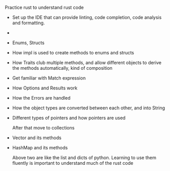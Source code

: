 Practice rust to understand rust code

- Set up the IDE that can provide linting, code completion, code analysis and formatting. 

- 

- Enums, Structs 

- How impl is used to create methods to enums and structs

- How Traits club multiple methods, and allow different objects to derive the methods automatically, kind of composition

- Get familiar with Match expression

- How Options and Results work

- How the Errors are handled

- How the object types are converted between each other, and into String

- Different types of pointers and how pointers are used
  
  After that move to collections

- Vector and its methods

- HashMap and its methods
  
  Above two are like the list and dicts of python. Learning to use them fluently is important to understand much of the rust code
